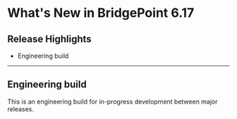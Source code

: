 What's New in BridgePoint 6.17
========================

Release Highlights
-------
* Engineering build

-------------------------------------------------------------------------------

Engineering build
------
This is an engineering build for in-progress development between major releases.   
    